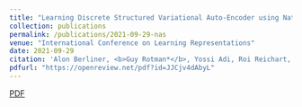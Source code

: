 ```yaml
---
title: "Learning Discrete Structured Variational Auto-Encoder using Natural Evolution Strategies"
collection: publications
permalink: /publications/2021-09-29-nas
venue: "International Conference on Learning Representations"
date: 2021-09-29
citation: 'Alon Berliner, <b>Guy Rotman*</b>, Yossi Adi, Roi Reichart, Tamir Hazan. "Learning Discrete Structured Variational Auto-Encoder using Natural Evolution Strategies." <i>International Conference on Learning Representations, 2021.'
pdfurl: "https://openreview.net/pdf?id=JJCjv4dAbyL"
---  
```

<a href='https://openreview.net/pdf?id=JJCjv4dAbyL'>PDF</a>
